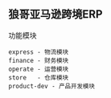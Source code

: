 狼哥亚马逊跨境ERP
---
功能模块
    
    express - 物流模块
    finance - 财务模块
    operate - 运营模块
    store   - 仓库模块
    product-dev - 产品开发模块



